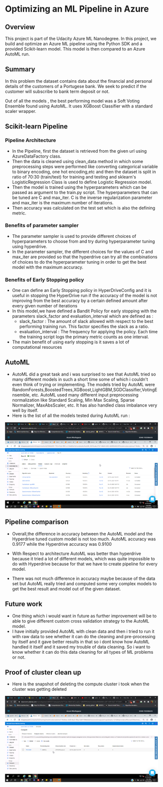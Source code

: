 
# Optimizing an ML Pipeline in Azure

## Overview
This project is part of the Udacity Azure ML Nanodegree.
In this project, we build and optimize an Azure ML pipeline using the Python SDK and a provided Scikit-learn model.
This model is then compared to an Azure AutoML run.

## Summary

In this problem the dataset contains data about the financial and personal details of the customers of a Portugese bank. We seek to predict if the customer will subscribe to bank term deposit or not.

Out of all the models , the best performing model was a Soft Voting Ensemble found using AutoML. It uses XGBoost Classifier with a standard scaler wrapper.

## Scikit-learn Pipeline

### Pipeline Architecture
- In the Pipeline, first the dataset is retrieved from the given url using AzureDataFactory class. <br>
- Then the data is cleaned using clean_data method in which some preprocessing steps were performed like converting categorical variable to binary encoding, one hot encoding,etc and then the dataset is split in ratio of 70:30 (train/test) for training and testing and sklearn's LogisticRegression Class is used to define Logistic Regression model. <br>
- Then the model is trained using the hyperparameters which can be passed as argument to the train.py script. The hyperparameters that can be tuned are C and max_iter. C is the inverse regularization parameter and max_iter is the maximum number of iterations. <br>
- Then accuracy was calculated on the test set which is also the defining metric. <br>

### Benefits of parameter sampler
- The parameter sampler is used to provide different choices of hyperparameters to choose from and try during hyperparameter tuning using hyperdrive. <br>
- In the parameter sampler, the different choices for the values of C and max_iter are provided so that the hyperdrive can try all the combinations of choices to do the hyperparameter tuning in order to get the best model with the maximum accuracy.

### Benefits of Early Stopping policy
- One can define an Early Stopping policy in HyperDriveConfig and it is useful in stopping the HyperDrive run if the accuracy of the model is not improving from the best accuracy by a certain defined amount after every given number of iterations <br>
- In this model,we have defined a Bandit Policy for early stopping with the parameters slack_factor and evaluation_interval which are defined as :
  - slack_factor :  The amount of slack allowed with respect to the best performing training run. This factor specifies the slack as a ratio. <br>
  - evaluation_interval : The frequency for applying the policy. Each time the training script logs the primary metric counts as one interval.<br>
- The main benefit of using early stopping is it saves a lot of computational resources

## AutoML
- AutoML did a great task and i was surprised to see that AutoML tried so many different models in such a short time some of which i couldn't even think of trying or implementing. The models tried by AutoML were RandomForests,BoostedTrees,XGBoost,LightGBM,SGDClassifier,VotingEnsemble, etc. AutoML used many different input preprocessing normalization like Standard Scaling, Min Max Scaling, Sparse Normalizer, MaxAbsScaler, etc. It has also handled class imbalance very well by itself. <br>
- Here is the list of all the models tested during AutoML run :

![alt text](AutoMLModels.png)

## Pipeline comparison

- Overall,the difference in accuracy between the AutoML model and the Hyperdrive tuned custom model is not too much. AutoML accuracy was 0.9177 while the Hyperdrive accuracy was 0.9100

- With Respect to architecture AutoML was better than hyperdrive because it tried a lot of different models, which was quite impossible to do with Hyperdrive because for that we have to create pipeline for every model.

- There was not much difference in accuracy maybe because of the data set but AutoML really tried and computed some very complex models to get the best result and model out of the given dataset.

## Future work

- One thing which i would want in future as further improvement will be to able to give different custom cross validation strategy to the AutoML model. 
- I have initially provided AutoML with clean data and then i tried to run it with raw data to see whether it can do the cleaning and pre-processing by itself and it gave better results in that so i dont know how AutoML handled it itself and it saved my trouble of data cleaning. So i want to know whether it can do this data cleaning for all types of ML problems or not.

## Proof of cluster clean up

- Here is the snapshot of deleting the compute cluster i took when the cluster was getting deleted

![alt text](ClusterDeleting.png)


```python

```
